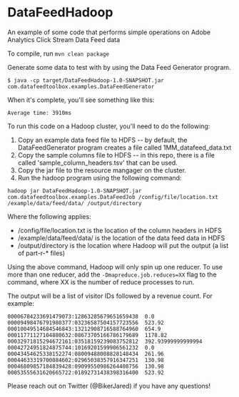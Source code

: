 # DataFeedHadoop
An example of some code that performs simple operations on Adobe Analytics Click Stream Data Feed data

To compile, run `mvn clean package`

Generate some data to test with by using the Data Feed Generator program.
```
$ java -cp target/DataFeedHadoop-1.0-SNAPSHOT.jar com.datafeedtoolbox.examples.DataFeedGenerator
```
When it's complete, you'll see something like this:
```
Average time: 3910ms
```
To run this code on a Hadoop cluster, you'll need to do the following:
1. Copy an example data feed file to HDFS -- by default, the DataFeedGenerator program creates a file called 1MM_datafeed_data.txt
2. Copy the sample columns file to HDFS -- in this repo, there is a file called 'sample_column_headers.tsv' that can be used.
3. Copy the jar file to the resource mangager on the cluster.
4. Run the hadoop program using the following command:
```
hadoop jar DataFeedHadoop-1.0-SNAPSHOT.jar com.datafeedtoolbox.examples.DataFeedJob /config/file/location.txt /example/data/feed/data/ /output/directory
```
Where the following applies:
* /config/file/location.txt is the location of the column headers in HDFS
* /example/data/feed/data/ is the location of the data feed data in HDFS
* /output/directory is the location where Hadoop will put the output (a list of part-r-* files)

Using the above command, Hadoop will only spin up one reducer. To use more than one reducer, add the `-Dmapreduce.job.reduces=XX` flag to the command, where XX is the number of reduce processes to run.

The output will be a list of visitor IDs followed by a revenue count. For example:
```
00006784233691479073:12863285679651659438  0.0
00009498476791980377:03236587504157723556  523.92
00010049514684546843:13212908716588764960  654.9
00011771127104880632:08673705166786179689  1178.82
00032971815294672161:03518159239083752812  392.93999999999994
00042724951824875744:10169201599906561232  0.0
00043454625338152274:08009488008828148434  261.96
00044633319700084602:02965038357916347251  130.98
00046809857184839428:09099550986264408756  130.98
00053555631620665722:01892731438398316400  523.92
```

Please reach out on Twitter (@BikerJared) if you have any questions!
